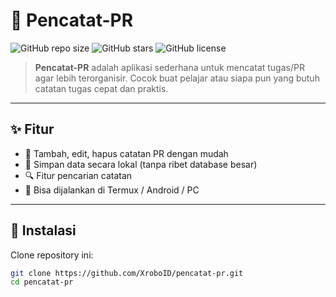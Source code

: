 # 📒 Pencatat-PR

![GitHub repo size](https://img.shields.io/github/repo-size/XroboID/pencatat-pr?color=blueviolet)
![GitHub stars](https://img.shields.io/github/stars/XroboID/pencatat-pr?style=social)
![GitHub license](https://img.shields.io/github/license/XroboID/pencatat-pr)

> **Pencatat-PR** adalah aplikasi sederhana untuk mencatat tugas/PR agar lebih terorganisir. Cocok buat pelajar atau siapa pun yang butuh catatan tugas cepat dan praktis.

---

## ✨ Fitur
- 📝 Tambah, edit, hapus catatan PR dengan mudah  
- 📂 Simpan data secara lokal (tanpa ribet database besar)  
- 🔍 Fitur pencarian catatan  
- 📱 Bisa dijalankan di Termux / Android / PC  

---

## 🚀 Instalasi

Clone repository ini:
```bash
git clone https://github.com/XroboID/pencatat-pr.git
cd pencatat-pr
